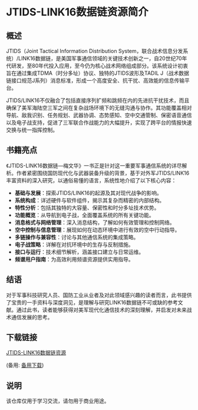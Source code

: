 # JTIDS-LINK16数据链资源简介

## 概述

JTIDS（Joint Tactical Information Distribution System，联合战术信息分发系统）/LINK16数据链，是美国军事通信领域的关键技术创新之一，自20世纪70年代研发，至80年代投入应用，至今仍为核心战术网络组成部分。该系统设计初衷旨在通过集成TDMA（时分多址）协议、独特的JTIDS波形及TADIL J（战术数据链接口规范J系列）消息标准，形成一个高度安全、抗干扰、高效能的信息传输平台。

JTIDS/LINK16不仅融合了包括直接序列扩频和跳频在内的先进抗干扰技术，而且确保了美军海陆空三军之间在复杂战场环境下的无缝沟通与协作。其功能覆盖相对导航、敌我识别、任务规划、武器协调、态势感知、空中交通管制、保密语音通信以及电子战支持，促进了三军联合作战能力的大幅提升，实现了跨平台的情报快速交换与统一指挥控制。

## 书籍亮点

《JTIDS-LINK16数据链—梅文华》一书正是针对这一重要军事通信系统的详尽解析。作者紧密围绕国防现代化与武器装备升级的背景，基于对外军JTIDS/LINK16丰富资料的深入研究，以通俗易懂的语言，系统性地介绍了以下核心内容：

- **基础与发展**：探索JTIDS/LINK16的起源及其对现代战争的影响。
- **系统构成**：详述硬件与软件组件，揭示其复杂而精密的内部结构。
- **特性分析**：包括其独特的大容量、保密性和时分多址技术优势。
- **功能概览**：从导航到电子战，全面覆盖系统的所有关键功能。
- **消息格式与网络管理**：深入消息结构，了解如何有效管理和控制网络。
- **空中控制与信息管理**：展现如何在动态环境中进行有效的空中行动指导。
- **多链操作与兼容性**：讨论与其他通信系统的集成策略。
- **电子战策略**：详解在对抗环境中的生存与反制措施。
- **接口与运行**：技术细节解析，涵盖接口建立与日常运维。
- **频谱用户指南**：为高效利用频谱资源提供实用指导。

## 结语

对于军事科技研究人员、国防工业从业者及对此领域感兴趣的读者而言，此书提供了宝贵的一手资料与深度洞见，是理解与研究LINK16数据链不可或缺的参考文献。通过此书，读者能够获得对美军现代化通信技术的深刻理解，并启发对未来战术通信发展的思考。

## 下载链接
[JTIDS-LINK16数据链资源](https://pan.quark.cn/s/3d2eb78eb863) 

(备用: [备用下载](https://pan.baidu.com/s/1EfKAX0Fu0OcgP1mVlXzykw?pwd=1234))

## 说明

该仓库仅用于学习交流，请勿用于商业用途。
